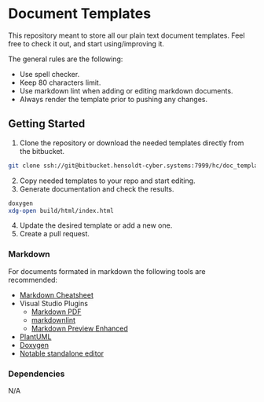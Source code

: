 # Document Templates

This repository meant to store all our plain text document templates.
Feel free to check it out, and start using/improving it.

The general rules are the following:

* Use spell checker.
* Keep 80 characters limit.
* Use markdown lint when adding or editing markdown documents.
* Always render the template prior to pushing any changes.

## Getting Started

1. Clone the repository or download the needed templates directly from the
    bitbucket.

```bash
git clone ssh://git@bitbucket.hensoldt-cyber.systems:7999/hc/doc_templates.git
```

2. Copy needed templates to your repo and start editing.
3. Generate documentation and check the results.

```bash
doxygen
xdg-open build/html/index.html
```

4. Update the desired template or add a new one.
5. Create a pull request.

### Markdown

For documents formated in markdown the following tools are recommended:

* [Markdown Cheatsheet](https://github.com/adam-p/markdown-here/wiki/Markdown-Cheatsheet)
* Visual Studio Plugins
  * [Markdown PDF](https://marketplace.visualstudio.com/items?itemName=yzane.markdown-pdf)
  * [markdownlint](https://marketplace.visualstudio.com/items?itemName=DavidAnson.vscode-markdownlint)
  * [Markdown Preview Enhanced](https://marketplace.visualstudio.com/items?itemName=shd101wyy.markdown-preview-enhanced)
* [PlantUML](https://marketplace.visualstudio.com/items?itemName=jebbs.plantuml)
* [Doxygen](http://doxygen.nl/)
* [Notable standalone editor](https://notable.md/)

### Dependencies

N/A
